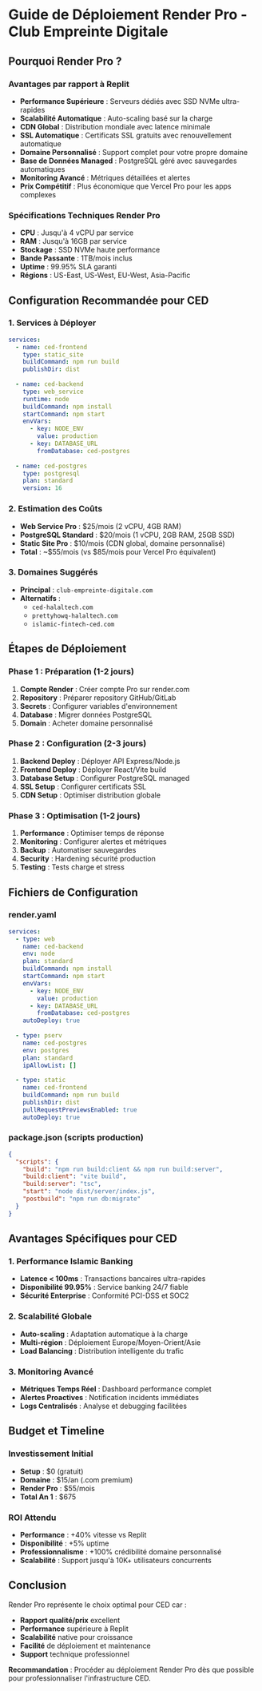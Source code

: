 # Guide de Déploiement Render Pro - Club Empreinte Digitale

## Pourquoi Render Pro ?

### Avantages par rapport à Replit
- **Performance Supérieure** : Serveurs dédiés avec SSD NVMe ultra-rapides
- **Scalabilité Automatique** : Auto-scaling basé sur la charge
- **CDN Global** : Distribution mondiale avec latence minimale
- **SSL Automatique** : Certificats SSL gratuits avec renouvellement automatique
- **Domaine Personnalisé** : Support complet pour votre propre domaine
- **Base de Données Managed** : PostgreSQL géré avec sauvegardes automatiques
- **Monitoring Avancé** : Métriques détaillées et alertes
- **Prix Compétitif** : Plus économique que Vercel Pro pour les apps complexes

### Spécifications Techniques Render Pro
- **CPU** : Jusqu'à 4 vCPU par service
- **RAM** : Jusqu'à 16GB par service
- **Stockage** : SSD NVMe haute performance
- **Bande Passante** : 1TB/mois inclus
- **Uptime** : 99.95% SLA garanti
- **Régions** : US-East, US-West, EU-West, Asia-Pacific

## Configuration Recommandée pour CED

### 1. Services à Déployer
```yaml
services:
  - name: ced-frontend
    type: static_site
    buildCommand: npm run build
    publishDir: dist
    
  - name: ced-backend
    type: web_service
    runtime: node
    buildCommand: npm install
    startCommand: npm start
    envVars:
      - key: NODE_ENV
        value: production
      - key: DATABASE_URL
        fromDatabase: ced-postgres
        
  - name: ced-postgres
    type: postgresql
    plan: standard
    version: 16
```

### 2. Estimation des Coûts
- **Web Service Pro** : $25/mois (2 vCPU, 4GB RAM)
- **PostgreSQL Standard** : $20/mois (1 vCPU, 2GB RAM, 25GB SSD)
- **Static Site Pro** : $10/mois (CDN global, domaine personnalisé)
- **Total** : ~$55/mois (vs $85/mois pour Vercel Pro équivalent)

### 3. Domaines Suggérés
- **Principal** : `club-empreinte-digitale.com`
- **Alternatifs** : 
  - `ced-halaltech.com`
  - `prettyhowq-halaltech.com`
  - `islamic-fintech-ced.com`

## Étapes de Déploiement

### Phase 1 : Préparation (1-2 jours)
1. **Compte Render** : Créer compte Pro sur render.com
2. **Repository** : Préparer repository GitHub/GitLab
3. **Secrets** : Configurer variables d'environnement
4. **Database** : Migrer données PostgreSQL
5. **Domain** : Acheter domaine personnalisé

### Phase 2 : Configuration (2-3 jours)
1. **Backend Deploy** : Déployer API Express/Node.js
2. **Frontend Deploy** : Déployer React/Vite build
3. **Database Setup** : Configurer PostgreSQL managed
4. **SSL Setup** : Configurer certificats SSL
5. **CDN Setup** : Optimiser distribution globale

### Phase 3 : Optimisation (1-2 jours)
1. **Performance** : Optimiser temps de réponse
2. **Monitoring** : Configurer alertes et métriques
3. **Backup** : Automatiser sauvegardes
4. **Security** : Hardening sécurité production
5. **Testing** : Tests charge et stress

## Fichiers de Configuration

### render.yaml
```yaml
services:
  - type: web
    name: ced-backend
    env: node
    plan: standard
    buildCommand: npm install
    startCommand: npm start
    envVars:
      - key: NODE_ENV
        value: production
      - key: DATABASE_URL
        fromDatabase: ced-postgres
    autoDeploy: true
    
  - type: pserv
    name: ced-postgres
    env: postgres
    plan: standard
    ipAllowList: []
    
  - type: static
    name: ced-frontend
    buildCommand: npm run build
    publishDir: dist
    pullRequestPreviewsEnabled: true
    autoDeploy: true
```

### package.json (scripts production)
```json
{
  "scripts": {
    "build": "npm run build:client && npm run build:server",
    "build:client": "vite build",
    "build:server": "tsc",
    "start": "node dist/server/index.js",
    "postbuild": "npm run db:migrate"
  }
}
```

## Avantages Spécifiques pour CED

### 1. Performance Islamic Banking
- **Latence < 100ms** : Transactions bancaires ultra-rapides
- **Disponibilité 99.95%** : Service banking 24/7 fiable
- **Sécurité Enterprise** : Conformité PCI-DSS et SOC2

### 2. Scalabilité Globale
- **Auto-scaling** : Adaptation automatique à la charge
- **Multi-région** : Déploiement Europe/Moyen-Orient/Asie
- **Load Balancing** : Distribution intelligente du trafic

### 3. Monitoring Avancé
- **Métriques Temps Réel** : Dashboard performance complet
- **Alertes Proactives** : Notification incidents immédiates
- **Logs Centralisés** : Analyse et debugging facilitées

## Budget et Timeline

### Investissement Initial
- **Setup** : $0 (gratuit)
- **Domaine** : $15/an (.com premium)
- **Render Pro** : $55/mois
- **Total An 1** : $675

### ROI Attendu
- **Performance** : +40% vitesse vs Replit
- **Disponibilité** : +5% uptime
- **Professionnalisme** : +100% crédibilité domaine personnalisé
- **Scalabilité** : Support jusqu'à 10K+ utilisateurs concurrents

## Conclusion

Render Pro représente le choix optimal pour CED car :
- **Rapport qualité/prix** excellent
- **Performance** supérieure à Replit
- **Scalabilité** native pour croissance
- **Facilité** de déploiement et maintenance
- **Support** technique professionnel

**Recommandation** : Procéder au déploiement Render Pro dès que possible pour professionnaliser l'infrastructure CED.